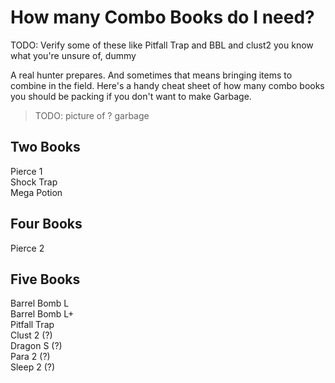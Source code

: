 # How many Combo Books do I need?

TODO: Verify some of these like Pitfall Trap and BBL and clust2 you know what you're unsure of, dummy

A real hunter prepares. And sometimes that means bringing items to combine in the field. Here's a handy cheat sheet of how many combo books you should be packing if you don't want to make Garbage.

> TODO: picture of ? garbage

## Two Books
Pierce 1  
Shock Trap  
Mega Potion  

## Four Books
Pierce 2  

## Five Books
Barrel Bomb L  
Barrel Bomb L+  
Pitfall Trap  
Clust 2 (?)  
Dragon S (?)  
Para 2 (?)  
Sleep 2 (?)  

